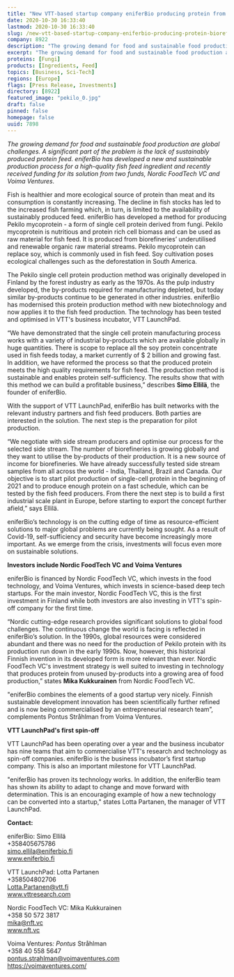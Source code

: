 ```yaml
---
title: "New VTT-based startup company eniferBio producing protein from biorefinery by-products received more than one million euros in funding"
date: 2020-10-30 16:33:40
lastmod: 2020-10-30 16:33:40
slug: /new-vtt-based-startup-company-eniferbio-producing-protein-biorefinery-products-received
company: 8922
description: "The growing demand for food and sustainable food production are global challenges. A significant part of the problem is the lack of sustainably produced protein feed. eniferBio has developed a new and sustainable production process for a high-quality fish feed ingredient and recently received funding for its solution from two funds, Nordic FoodTech VC and Voima Ventures."
excerpt: "The growing demand for food and sustainable food production are global challenges. A significant part of the problem is the lack of sustainably produced protein feed. eniferBio has developed a new and sustainable production process for a high-quality fish feed ingredient and recently received funding for its solution from two funds, Nordic FoodTech VC and Voima Ventures."
proteins: [Fungi]
products: [Ingredients, Feed]
topics: [Business, Sci-Tech]
regions: [Europe]
flags: [Press Release, Investments]
directory: [8922]
featured_image: "pekilo_0.jpg"
draft: false
pinned: false
homepage: false
uuid: 7898
---
```

<p><em>The growing demand for food and sustainable food production are global challenges. A significant part of the problem is the lack of sustainably produced protein feed. eniferBio has developed a new and sustainable production process for a high-quality fish feed ingredient and recently received funding for its solution from two funds, Nordic FoodTech VC and Voima Ventures.</em></p>
<p>Fish is healthier and more ecological source of protein than meat and its consumption is constantly increasing. The decline in fish stocks has led to the increased fish farming which, in turn, is limited to the availability of sustainably produced feed. eniferBio has developed a method for producing Pekilo mycoprotein - a form of single cell protein derived from fungi. Pekilo mycoprotein is nutritious and protein rich cell biomass and can be used as raw material for fish feed. It is produced from biorefineries’ underutilised and renewable organic raw material streams. Pekilo mycoprotein can replace soy, which is commonly used in fish feed. Soy cultivation poses ecological challenges such as the deforestation in South America.</p>
<p>The Pekilo single cell protein production method was originally developed in Finland by the forest industry as early as the 1970s. As the pulp industry developed, the by-products required for manufacturing depleted, but today similar by-products continue to be generated in other industries. eniferBio has modernised this protein production method with new biotechnology and now applies it to the fish feed production. The technology has been tested and optimised in VTT's business incubator, VTT LaunchPad.</p>
<p>“We have demonstrated that the single cell protein manufacturing process works with a variety of industrial by-products which are available globally in huge quantities. There is scope to replace all the soy protein concentrate used in fish feeds today, a market currently of $ 2 billion and growing fast. In addition, we have reformed the process so that the produced protein meets the high quality requirements for fish feed. The production method is sustainable and enables protein self-sufficiency. The results show that with this method we can build a profitable business,” describes <strong>Simo Ellilä</strong>, the founder of eniferBio.</p>
<p>With the support of VTT LaunchPad, eniferBio has built networks with the relevant industry partners and fish feed producers. Both parties are interested in the solution. The next step is the preparation for pilot production.</p>
<p>“We negotiate with side stream producers and optimise our process for the selected side stream. The number of biorefineries is growing globally and they want to utilise the by-products of their production. It is a new source of income for biorefineries. We have already successfully tested side stream samples from all across the world - India, Thailand, Brazil and Canada. Our objective is to start pilot production of single-cell protein in the beginning of 2021 and to produce enough protein on a fast schedule, which can be tested by the fish feed producers. From there the next step is to build a first industrial scale plant in Europe, before starting to export the concept further afield,” says Ellilä.</p>
<p>eniferBio’s technology is on the cutting edge of time as resource-efficient solutions to major global problems are currently being sought. As a result of Covid-19, self-sufficiency and security have become increasingly more important. As we emerge from the crisis, investments will focus even more on sustainable solutions.</p>
<p><strong>Investors include Nordic FoodTech VC and Voima Ventures</strong></p>
<p>eniferBio is financed by Nordic FoodTech VC, which invests in the food technology, and Voima Ventures, which invests in science-based deep tech startups. For the main investor, Nordic FoodTech VC, this is the first investment in Finland while both investors are also investing in VTT's spin-off company for the first time.</p>
<p>“Nordic cutting-edge research provides significant solutions to global food challenges. The continuous change the world is facing is reflected in eniferBio’s solution. In the 1990s, global resources were considered abundant and there was no need for the production of Pekilo protein with its production run down in the early 1990s. Now, however, this historical Finnish invention in its developed form is more relevant than ever. Nordic FoodTech VC's investment strategy is well suited to investing in technology that produces protein from unused by-products into a growing area of ​​food production,” states <strong>Mika Kukkurainen</strong> from Nordic FoodTech VC.</p>
<p>"eniferBio combines the elements of a good startup very nicely. Finnish sustainable development innovation has been scientifically further refined and is now being commercialised by an entrepreneurial research team”, complements Pontus Stråhlman from Voima Ventures.</p>
<p><strong>VTT LaunchPad's first spin-off</strong></p>
<p>VTT LaunchPad has been operating over a year and the business incubator has nine teams that aim to commercialise VTT's research and technology as spin-off companies. eniferBio is the business incubator’s first startup company. This is also an important milestone for VTT LaunchPad.</p>
<p>"eniferBio has proven its technology works. In addition, the eniferBio team has shown its ability to adapt to change and move forward with determination. This is an encouraging example of how a new technology can be converted into a startup," states Lotta Partanen, the manager of VTT LaunchPad.</p>
<p><strong>Contact: </strong></p>
<p>eniferBio: Simo Ellilä<br />
+358405675786<br />
<a href="mailto:simo.ellila@eniferbio.fi">simo.ellila@eniferbio.fi</a><br />
<a href="http://www.eniferbio.fi">www.eniferbio.fi</a>           </p>
<p>VTT LaunchPad: Lotta Partanen<br />
+358504802706<br />
<a href="mailto:Lotta.Partanen@vtt.fi">Lotta.Partanen@vtt.fi</a>   <br />
<a href="http://www.vttresearch.com">www.vttresearch.com</a>  </p>
<p>Nordic FoodTech VC: Mika Kukkurainen<br />
+358 50 572 3817<br />
<a href="mailto:mika@nft.vc">mika@nft.vc</a><br />
<a href="http://www.nft.vc">www.nft.vc</a></p>
<p>Voima Ventures<em>: </em><em>Pontus</em> Stråhlman<br />
+358 40 558 5647<br />
<a href="mailto:pontus.strahlman@voimaventures.com">pontus.strahlman@voimaventures.com</a><br />
<a href="https://voimaventures.com/">https://voimaventures.com/</a></p>
